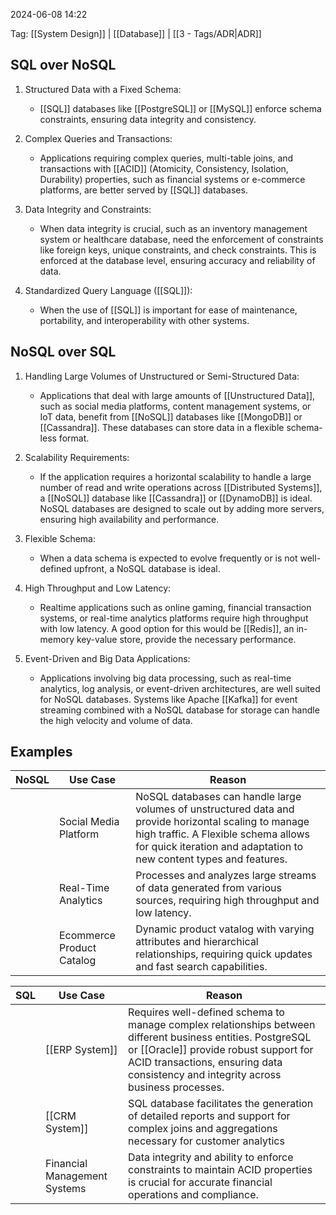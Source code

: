 
2024-06-08 14:22

Tag: [[System Design]] | [[Database]] | [[3 - Tags/ADR|ADR]]

## SQL over NoSQL

1. Structured Data with a Fixed Schema:

	- [[SQL]] databases like [[PostgreSQL]] or [[MySQL]] enforce schema constraints, ensuring data integrity and consistency.

2. Complex Queries and Transactions:

	- Applications requiring complex queries, multi-table joins, and transactions with [[ACID]] (Atomicity, Consistency, Isolation, Durability) properties, such as financial systems or e-commerce platforms, are better served by [[SQL]] databases.

3. Data Integrity and Constraints:

	- When data integrity is crucial, such as an inventory management system or healthcare database, need the enforcement of constraints like foreign keys, unique constraints, and check constraints. This is enforced at the database level, ensuring accuracy and reliability of data.

4. Standardized Query Language ([[SQL]]):

	- When the use of [[SQL]] is important for ease of maintenance, portability, and interoperability with other systems.


## NoSQL over SQL 

1. Handling Large Volumes of Unstructured or Semi-Structured Data:

	- Applications that deal with large amounts of [[Unstructured Data]], such as social media platforms, content management systems, or IoT data, benefit from [[NoSQL]] databases like [[MongoDB]] or [[Cassandra]]. These databases can store data in a flexible schema-less format.

2. Scalability Requirements:

	- If the application requires a horizontal scalability to handle a large number of read and write operations across [[Distributed Systems]], a [[NoSQL]] database like [[Cassandra]] or [[DynamoDB]] is ideal. NoSQL databases are designed to scale out by adding more servers, ensuring high availability and performance.

3. Flexible Schema:

	- When a data schema is expected to evolve frequently or is not well-defined upfront, a NoSQL database is ideal.

4. High Throughput and Low Latency:

	- Realtime applications such as online gaming, financial transaction systems, or real-time analytics platforms require high throughput with low latency. A good option for this would be [[Redis]], an in-memory key-value store, provide the necessary performance.

5. Event-Driven and Big Data Applications:

	- Applications involving big data processing, such as real-time analytics, log analysis, or event-driven architectures, are well suited for NoSQL databases. Systems like Apache [[Kafka]] for event streaming combined with a NoSQL database for storage can handle the high velocity and volume of data.

## Examples

| NoSQL | Use Case | Reason |
| --------------- | --------------- | --------------- |
|  | Social Media Platform | NoSQL databases can handle large volumes of unstructured data and provide horizontal scaling to manage high traffic. A Flexible schema allows for quick iteration and adaptation to new content types and features. |
|  | Real-Time Analytics | Processes and analyzes large streams of data generated from various sources, requiring high throughput and low latency. |
|  | Ecommerce Product Catalog | Dynamic product vatalog with varying attributes and hierarchical relationships, requiring quick updates and fast search capabilities. |

| SQL | Use Case                     | Reason                                                                                                                                                                                                                                      |
| --- | ---------------------------- | ------------------------------------------------------------------------------------------------------------------------------------------------------------------------------------------------------------------------------------------- |
|     | [[ERP System]]               | Requires well-defined schema to manage complex relationships between different business entities. PostgreSQL or [[Oracle]] provide robust support for ACID transactions, ensuring data consistency and integrity across business processes. |
|     | [[CRM System]]               | SQL database facilitates the generation of detailed reports and support for complex joins and aggregations necessary for customer analytics                                                                                                 |
|     | Financial Management Systems | Data integrity and ability to enforce constraints to maintain ACID properties is crucial for accurate financial operations and compliance.                                                                                                  |

